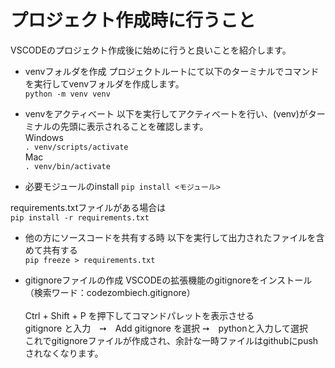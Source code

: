 # プロジェクト作成時に行うこと
VSCODEのプロジェクト作成後に始めに行うと良いことを紹介します。

- venvフォルダを作成
プロジェクトルートにて以下のターミナルでコマンドを実行してvenvフォルダを作成します。<BR>
`python -m venv venv`<BR>

- venvをアクティべート
以下を実行してアクティべートを行い、(venv)がターミナルの先頭に表示されることを確認します。<BR>
Windows<BR>
`. venv/scripts/activate`<BR>
Mac<BR>
`. venv/bin/activate`<BR>

- 必要モジュールのinstall
`pip install <モジュール>`

requirements.txtファイルがある場合は<BR>
`pip install -r requirements.txt`<BR>

- 他の方にソースコードを共有する時
以下を実行して出力されたファイルを含めて共有する<BR>
`pip freeze > requirements.txt`<BR>

- gitignoreファイルの作成
VSCODEの拡張機能のgitignoreをインストール（検索ワード：codezombiech.gitignore）<BR>  
Ctrl + Shift + P を押下してコマンドパレットを表示させる<BR>
gitignore と入力　➙　Add gitignore を選択 ➙　pythonと入力して選択<BR>
これでgitignoreファイルが作成され、余計な一時ファイルはgithubにpushされなくなります。
